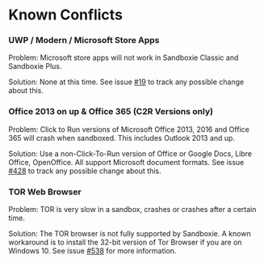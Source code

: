 # Known Conflicts

### UWP / Modern / Microsoft Store Apps

Problem: Microsoft store apps will not work in Sandboxie Classic and Sandboxie Plus.

Solution: None at this time. See issue [#19](https://github.com/sandboxie-plus/Sandboxie/issues/19) to track any possible change about this.

### Office 2013 on up & Office 365 (C2R Versions only)

Problem: Click to Run versions of Microsoft Office 2013, 2016 and Office 365 will crash when sandboxed. This includes Outlook 2013 and up.

Solution: Use a non-Click-To-Run version of Office or Google Docs, Libre Office, OpenOffice. All support Microsoft document formats.
See issue [#428](https://github.com/sandboxie-plus/Sandboxie/issues/428) to track any possible change about this.

### TOR Web Browser

Problem: TOR is very slow in a sandbox, crashes or crashes after a certain time.

Solution: The TOR browser is not fully supported by Sandboxie. A known workaround is to install the 32-bit version of Tor Browser if you are on Windows 10.
See issue [#538](https://github.com/sandboxie-plus/Sandboxie/issues/538) for more information.
